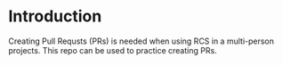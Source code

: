# Introduction
Creating Pull Requsts (PRs) is needed when using RCS in a multi-person projects. This repo can be used to practice creating PRs.
